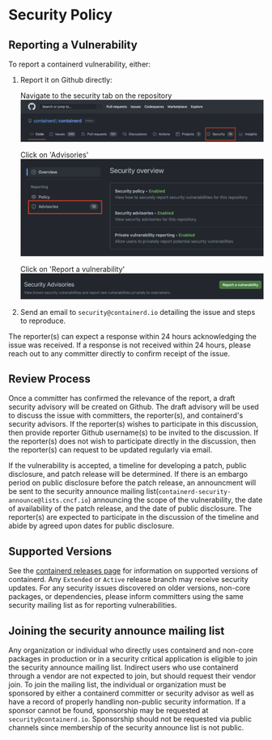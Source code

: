 # Security Policy

## Reporting a Vulnerability

To report a containerd vulnerability, either:

1. Report it on Github directly:

    Navigate to the security tab on the repository
    ![Github Security Tab](./img/Security-Tab.png)

    Click on 'Advisories'
    ![Github Advisories tab](./img/Advisories.png)

    Click on 'Report a vulnerability'
    ![Report a vulnerability](./img/Report-A-Vulnerability.png)

2. Send an email to `security@containerd.io` detailing the issue and steps
to reproduce.

The reporter(s) can expect a response within 24 hours acknowledging
the issue was received. If a response is not received within 24 hours, please
reach out to any committer directly to confirm receipt of the issue.

## Review Process

Once a committer has confirmed the relevance of the report, a draft security
advisory will be created on Github. The draft advisory will be used to discuss
the issue with committers, the reporter(s), and containerd's security advisors.
If the reporter(s) wishes to participate in this discussion, then provide
reporter Github username(s) to be invited to the discussion. If the reporter(s)
does not wish to participate directly in the discussion, then the reporter(s)
can request to be updated regularly via email.

If the vulnerability is accepted, a timeline for developing a patch, public
disclosure, and patch release will be determined. If there is an embargo period
on public disclosure before the patch release, an announcment will be sent to
the security announce mailing list(`containerd-security-announce@lists.cncf.io`)
announcing the scope of the vulnerability, the date of availability of the
patch release, and the date of public disclosure. The reporter(s) are expected
to participate in the discussion of the timeline and abide by agreed upon dates
for public disclosure.

## Supported Versions

See the [containerd releases page](https://github.com/containerd/containerd/blob/master/RELEASES.md#support-horizon)
for information on supported versions of containerd. Any `Extended` or `Active`
release branch may receive security updates. For any security issues discovered
on older versions, non-core packages, or dependencies, please inform committers
using the same security mailing list as for reporting vulnerabilities.

## Joining the security announce mailing list

Any organization or individual who directly uses containerd and non-core
packages in production or in a security critical application is eligible to join
the security announce mailing list. Indirect users who use containerd through a
vendor are not expected to join, but should request their vendor join. To join
the mailing list, the individual or organization must be sponsored by either a
containerd committer or security advisor as well as have a record of properly
handling non-public security information. If a sponsor cannot be found,
sponsorship may be requested at `security@containerd.io`. Sponsorship should not
be requested via public channels since membership of the security announce list
is not public.
